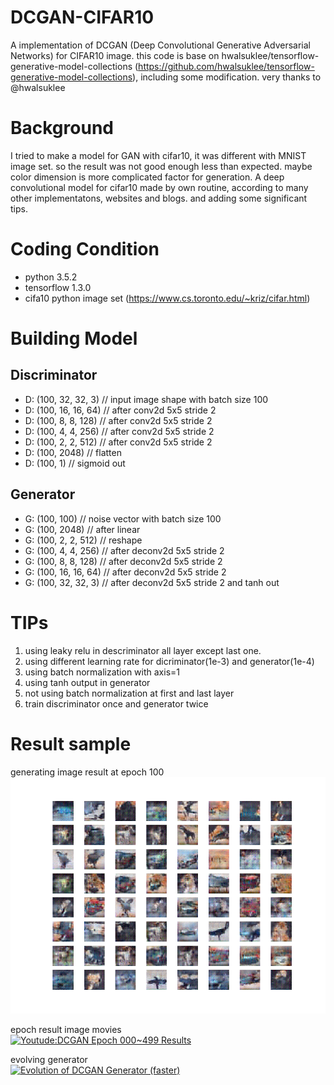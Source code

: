 # DCGAN-CIFAR10
A implementation of DCGAN (Deep Convolutional Generative Adversarial Networks) for CIFAR10 image. 
this code is base on hwalsuklee/tensorflow-generative-model-collections (https://github.com/hwalsuklee/tensorflow-generative-model-collections), including some modification.
very thanks to @hwalsuklee

# Background
I tried to make a model for GAN with cifar10, it was different with MNIST image set. so the result was not good enough less than expected. maybe color dimension is more complicated factor for generation. 
A deep convolutional model for cifar10 made by own routine, according to many other implementatons, websites and blogs. and adding some significant tips.

# Coding Condition
- python 3.5.2
- tensorflow 1.3.0
- cifa10 python image set (https://www.cs.toronto.edu/~kriz/cifar.html)

# Building Model
## Discriminator
- D: (100, 32, 32, 3) // input image shape with batch size 100
- D: (100, 16, 16, 64) // after conv2d 5x5 stride 2
- D: (100, 8, 8, 128) // after conv2d 5x5 stride 2
- D: (100, 4, 4, 256) // after conv2d 5x5 stride 2
- D: (100, 2, 2, 512) // after conv2d 5x5 stride 2
- D: (100, 2048) // flatten
- D: (100, 1) // sigmoid out

## Generator
- G: (100, 100) // noise vector with batch size 100
- G: (100, 2048) // after linear
- G: (100, 2, 2, 512) // reshape
- G: (100, 4, 4, 256) // after deconv2d 5x5 stride 2
- G: (100, 8, 8, 128) // after deconv2d 5x5 stride 2
- G: (100, 16, 16, 64) // after deconv2d 5x5 stride 2
- G: (100, 32, 32, 3) // after deconv2d 5x5 stride 2 and tanh out

# TIPs
1. using leaky relu in descriminator all layer except last one.
2. using different learning rate for dicriminator(1e-3) and generator(1e-4)
3. using batch normalization with axis=1
4. using tanh output in generator
5. not using batch normalization at first and last layer
6. train discriminator once and generator twice

# Result sample
generating image result at epoch 100
![epoch100](https://github.com/4thgen/DCGAN-CIFAR10/blob/master/result/GAN_epoch100_test_all_classes.png)

epoch result image movies  
[![Youtude:DCGAN Epoch 000~499 Results](https://img.youtube.com/vi/FQJfQIec70E/0.jpg)](https://www.youtube.com/watch?v=FQJfQIec70E)

evolving generator  
[![Evolution of DCGAN Generator (faster)](https://img.youtube.com/vi/_REVVMWa9aE/0.jpg)](https://www.youtube.com/watch?v=_REVVMWa9aE)
